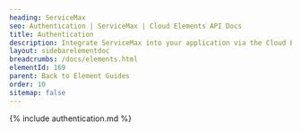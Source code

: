 ```yaml
---
heading: ServiceMax
seo: Authentication | ServiceMax | Cloud Elements API Docs
title: Authentication
description: Integrate ServiceMax into your application via the Cloud Elements APIs.
layout: sidebarelementdoc
breadcrumbs: /docs/elements.html
elementId: 169
parent: Back to Element Guides
order: 10
sitemap: false
---
```


{% include authentication.md %}
